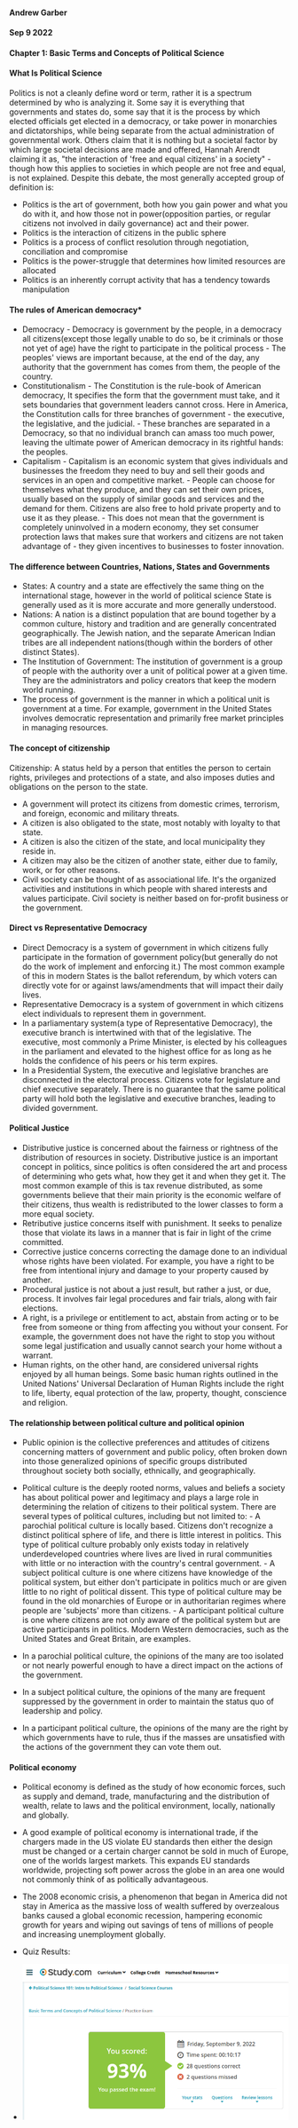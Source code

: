 #### Andrew Garber
#### Sep 9 2022
#### Chapter 1: Basic Terms and Concepts of Political Science

#### What Is Political Science
Politics is not a cleanly define word or term, rather it is a spectrum determined by who is analyzing it. Some say it is everything that governments and states do, some say that it is the process by which elected officials get elected in a democracy, or take power in monarchies and dictatorships, while being separate from the actual administration of governmental work. Others claim that it is nothing but a societal factor by which large societal decisions are made and offered, Hannah Arendt claiming it as, "the interaction of 'free and equal citizens' in a society" - though how this applies to societies in which people are not free and equal, is not explained. 
Despite this debate, the most generally accepted group of definition is:
 - Politics is the art of government, both how you gain power and what you do with it, and how those not in power(opposition parties, or regular citizens not involved in daily governance) act and their power.
 - Politics is the interaction of citizens in the public sphere
 - Politics is a process of conflict resolution through negotiation, conciliation and compromise
 - Politics is the power-struggle that determines how limited resources are allocated
 - Politics is an inherently corrupt activity that has a tendency towards manipulation

#### The rules of American democracy*
 - Democracy
        - Democracy is government by the people, in a democracy all citizens(except those legally unable to do so, be it criminals or those not yet of age) have the right to participate in the political process
        - The peoples' views are important because, at the end of the day, any authority that the government has comes from them, the people of the country.
 - Constitutionalism 
        -  The Constitution is the rule-book of American democracy, It specifies the form that the government must take, and it sets boundaries that government leaders cannot cross. Here in America, the Constitution calls for three branches of government - the executive, the legislative, and the judicial.
        - These branches are separated in a Democracy, so that no individual branch can amass too much power, leaving the ultimate power of American democracy in its rightful hands: the peoples.
 - Capitalism
        - Capitalism is an economic system that gives individuals and businesses the freedom they need to buy and sell their goods and services in an open and competitive market. 
        - People can choose for themselves what they produce, and they can set their own prices, usually based on the supply of similar goods and services and the demand for them. Citizens are also free to hold private property and to use it as they please.
        - This does not mean that the government is completely uninvolved in a modern economy, they set consumer protection laws that makes sure that workers and citizens are not taken advantage of - they given incentives to businesses to foster innovation.

#### The difference between Countries, Nations, States and Governments

 - States: A country and a state are effectively the same thing on the international stage, however in the world of political science State is generally used as it is more accurate and more generally understood.
 - Nations: A nation is a distinct population that are bound together by a common culture, history and tradition and are generally concentrated geographically. The Jewish nation, and the separate American Indian tribes are all independent nations(though within the borders of other distinct States).
 - The Institution of Government: The institution of government is a group of people with the authority over a unit of political power at a given time. They are the administrators and policy creators that keep the modern world running.
 - The process of government is the manner in which a political unit is government at a time. For example, government in the United States involves democratic representation and primarily free market principles in managing resources.

#### The concept of citizenship

Citizenship: A status held by a person that entitles the person to certain rights, privileges and protections of a state, and also imposes duties and obligations on the person to the state.

 - A government will protect its citizens from domestic crimes, terrorism, and foreign, economic and military threats. 
 - A citizen is also obligated to the state, most notably with loyalty to that state.
 - A citizen is also the citizen of the state, and local municipality they reside in. 
 - A citizen may also be the citizen of another state, either due to family, work, or for other reasons.
 - Civil society can be thought of as associational life. It's the organized activities and institutions in which people with shared interests and values participate. Civil society is neither based on for-profit business or the government. 

#### Direct vs Representative Democracy
 - Direct Democracy is a system of government in which citizens fully participate in the formation of government policy(but generally do not do the work of implement and enforcing it.) The most common example of this in modern States is the ballot referendum, by which voters can directly vote for or against laws/amendments that will impact their daily lives.
 - Representative Democracy is a system of government in which citizens elect individuals to represent them in government.
 - In a parliamentary system(a type of Representative Democracy), the executive branch is intertwined with that of the legislative. The executive, most commonly a Prime Minister, is elected by his colleagues in the parliament and elevated to the highest office for as long as he holds the confidence of his peers or his term expires.
 - In a Presidential System, the executive and legislative branches are disconnected in the electoral process. Citizens vote for legislature and chief executive separately. There is no guarantee that the same political party will hold both the legislative and executive branches, leading to divided government.

#### Political Justice
 - Distributive justice is concerned about the fairness or rightness of the distribution of resources in society. Distributive justice is an important concept in politics, since politics is often considered the art and process of determining who gets what, how they get it and when they get it. The most common example of this is tax revenue distributed, as some governments believe that their main priority is the economic welfare of their citizens, thus wealth is redistributed to the lower classes to form a more equal society.
 - Retributive justice concerns itself with punishment. It seeks to penalize those that violate its laws in a manner that is fair in light of the crime committed.
 - Corrective justice concerns correcting the damage done to an individual whose rights have been violated. For example, you have a right to be free from intentional injury and damage to your property caused by another.
 - Procedural justice is not about a just result, but rather a just, or due, process. It involves fair legal procedures and fair trials, along with fair elections.
 - A right, is a privilege or entitlement to act, abstain from acting or to be free from someone or thing from affecting you without your consent.  For example, the government does not have the right to stop you without some legal justification and usually cannot search your home without a warrant.
 - Human rights, on the other hand, are considered universal rights enjoyed by all human beings. Some basic human rights outlined in the United Nations' Universal Declaration of Human Rights include the right to life, liberty, equal protection of the law, property, thought, conscience and religion.


#### The relationship between political culture and political opinion
 - Public opinion is the collective preferences and attitudes of citizens concerning matters of government and public policy, often broken down into those generalized opinions of specific groups distributed throughout society both socially, ethnically, and geographically.
 - Political culture is the deeply rooted norms, values and beliefs a society has about political power and legitimacy and plays a large role in determining the relation of citizens to their political system. There are several types of political cultures, including but not limited to:
        - A parochial political culture is locally based. Citizens don't recognize a distinct political sphere of life, and there is little interest in politics. This type of political culture probably only exists today in relatively underdeveloped countries where lives are lived in rural communities with little or no interaction with the country's central government.
        - A subject political culture is one where citizens have knowledge of the political system, but either don't participate in politics much or are given little to no right of political dissent. This type of political culture may be found in the old monarchies of Europe or in authoritarian regimes where people are 'subjects' more than citizens.
        - A participant political culture is one where citizens are not only aware of the political system but are active participants in politics. Modern Western democracies, such as the United States and Great Britain, are examples.

 - In a parochial political culture, the opinions of the many are too isolated or not nearly powerful enough to have a direct impact on the actions of the government.
 - In a subject political culture, the opinions of the many are frequent suppressed by the government in order to maintain the status quo of leadership and policy.
 - In a participant political culture, the opinions of the many are the right by which governments have to rule, thus if the masses are unsatisfied with the actions of the government they can vote them out. 

#### Political economy
 - Political economy is defined as the study of how economic forces, such as supply and demand, trade, manufacturing and the distribution of wealth, relate to laws and the political environment, locally, nationally and globally.
 - A good example of political economy is international trade, if the chargers made in the US violate EU standards then either the design must be changed or a certain charger cannot be sold in much of Europe, one of the worlds largest markets. This expands EU standards worldwide, projecting soft power across the globe in an area one would not commonly think of as politically advantageous.
 - The 2008 economic crisis, a phenomenon that began in America did not stay in America as the massive loss of wealth suffered by overzealous banks caused a global economic recession, hampering economic growth for years and wiping out savings of tens of millions of people and increasing unemployment globally.

 - Quiz Results:
 - ![](Media/PoliSci_Quiz1_Result.png)